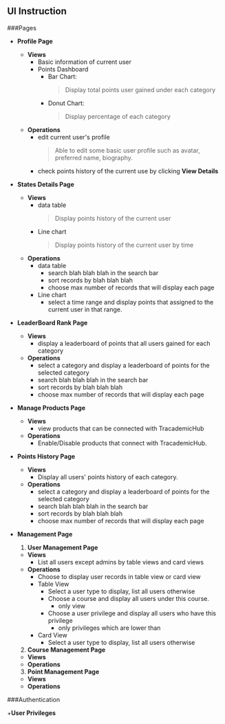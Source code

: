 UI Instruction
------------


###Pages

+ **Profile Page**
    + **Views**
        + Basic information of current user
        + Points Dashboard 
            + Bar Chart: 
                > Display total points user gained under each category
            + Donut Chart:
                > Display percentage of each category
    + **Operations**
        + edit current user's profile
            > Able to edit some basic user profile such as avatar, preferred name, biography.
        + check points history of the current use by clicking **View Details**
        
+ **States Details Page**
    + **Views**
        + data table
            > Display points history of the current user
        + Line chart
            > Display points history of the current user by time
    + **Operations**
        + data table
            + search blah blah blah in the search bar
            + sort records by blah blah blah
            + choose max number of records that will display each page
        + Line chart
            + select a time range and display points that assigned to the current user in that range.

+ **LeaderBoard Rank Page**
    + **Views**
        + display a leaderboard of points that all users gained for each category
    + **Operations**
        + select a category and display a leaderboard of points for the selected category
        + search blah blah blah in the search bar
        + sort records by blah blah blah
        + choose max number of records that will display each page
     
+ **Manage Products Page**
    + **Views**
        + view products that can be connected with TracademicHub
    + **Operations**
        + Enable/Disable products that connect with TracademicHub.
    
+ **Points History Page**
    + **Views**
        + Display all users' points history of each category.
    + **Operations**
        + select a category and display a leaderboard of points for the selected category
        + search blah blah blah in the search bar
        + sort records by blah blah blah
        + choose max number of records that will display each page
            
+ **Management Page**

    1. **User Management Page**
    + **Views**
        + List all users except admins by table views and card views
    + **Operations**
        + Choose to display user records in table view or card view
        + Table View
            + Select a user type to display, list all users otherwise
            + Choose a course and display all users under this course. 
                + only view
            + Choose a user privilege and display all users who have this privilege
                + only privileges which are lower than 
        + Card View
            + Select a user type to display, list all users otherwise
    2. **Course Management Page**
    + **Views**
    + **Operations**
        
    3. **Point Management Page**
    + **Views**
    + **Operations**


###Authentication

+**User Privileges**
